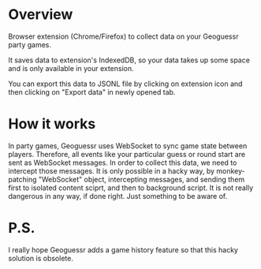 # Overview

Browser extension (Chrome/Firefox) to collect data on your Geoguessr party games.

It saves data to extension's IndexedDB, so your data takes up some space and is only available in your extension.

You can export this data to JSONL file by clicking on extension icon and then clicking on "Export data" in newly opened tab.

# How it works

In party games, Geoguessr uses WebSocket to sync game state between players. Therefore, all events like your particular guess or round start are sent as WebSocket messages. In order to collect this data, we need to intercept those messages. It is only possible in a hacky way, by monkey-patching "WebSocket" object, intercepting messages, and sending them first to isolated content sciprt, and then to background script. It is not really dangerous in any way, if done right. Just something to be aware of.

# P.S.

I really hope Geoguessr adds a game history feature so that this hacky solution is obsolete.